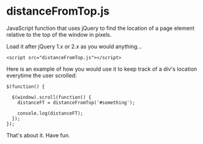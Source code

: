 # distanceFromTop.js
JavaScript function that uses jQuery to find the location of a page element relative to the top of the window in pixels.

Load it after jQuery 1.x or 2.x as you would anything...

```
<script src="distanceFromTop.js"></script>
```

Here is an example of how you would use it to keep track of a div's location everytime the user scrolled:

```
$(function() {
  
  $(window).scroll(function() {
    distanceFT = distanceFromTop('#something');
    
    console.log(distanceFT);
  });
});
```

That's about it. Have fun.
